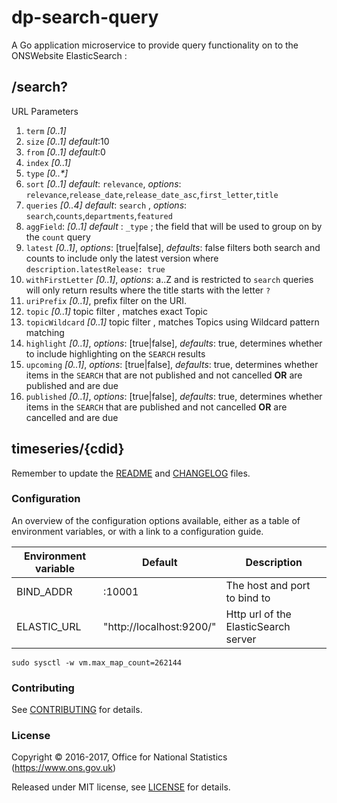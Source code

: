 dp-search-query
================

A Go application microservice to provide query functionality on to the ONSWebsite ElasticSearch :

## /search?

URL Parameters

1. `term` _[0..1]_
2. `size` _[0..1]_ _default_:10
3. `from` _[0..1]_ _default_:0
4. `index` _[0..1]_
5. `type` _[0..*]_
6. `sort` _[0..1]_ _default_: `relevance`, _options_: `relevance`,`release_date`,`release_date_asc`,`first_letter`,`title`
7. `queries` _[0..4]_ _default_: `search` , _options_: `search`,`counts`,`departments`,`featured`
8. `aggField`: _[0..1]_ _default_ : `_type` ; the field that will be used to group on by the `count` query
9. `latest` _[0..1]_, _options_: [true|false], _defaults_: false filters both search and counts to include only the latest version where `description.latestRelease: true`
10. `withFirstLetter` _[0..1]_, _options_:  a..Z and is restricted to `search` queries will only return results where the title starts with the letter `?`
11. `uriPrefix` _[0..1]_, prefix filter on the URI.
12. `topic` _[0..1]_ topic filter , matches exact Topic
13. `topicWildcard` _[0..1]_ topic filter , matches Topics using Wildcard pattern matching
14. `highlight`  _[0..1]_, _options_: [true|false], _defaults_: true, determines whether to include highlighting on the `SEARCH` results
15. `upcoming`  _[0..1]_, _options_: [true|false], _defaults_: true, determines whether items in the `SEARCH` that are not published and not cancelled __OR__ are published and are due
16. `published`  _[0..1]_, _options_: [true|false], _defaults_: true, determines whether items in the `SEARCH` that are published and not cancelled __OR__ are cancelled and are due

## timeseries/{cdid}


Remember to update the [README](README.md) and [CHANGELOG](CHANGELOG.md) files.

### Configuration

An overview of the configuration options available, either as a table of
environment variables, or with a link to a configuration guide.

| Environment variable | Default | Description
| -------------------- | ------- | -----------
| BIND_ADDR            | :10001  | The host and port to bind to
| ELASTIC_URL	       | "http://localhost:9200/" | Http url of the ElasticSearch server


`sudo sysctl -w vm.max_map_count=262144`


### Contributing

See [CONTRIBUTING](CONTRIBUTING.md) for details.

### License

Copyright © 2016-2017, Office for National Statistics (https://www.ons.gov.uk)

Released under MIT license, see [LICENSE](LICENSE.md) for details.
